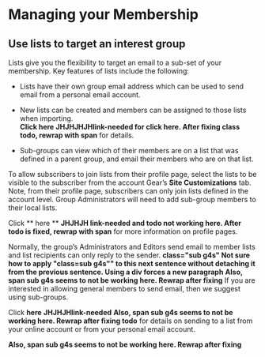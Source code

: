# Managing your Membership

## Use lists to target an interest group
<span id="gv-2members-2memberslist"></span>

Lists give you the flexibility to target an email to a sub-set of your
membership.
Key features of lists include the following:

* Lists have their own group email address which can be used to send
email from a personal email account.

* New lists can be created and members can be assigned to those lists
when importing.  
**Click here**
**JHJHJHJHlink-needed for click here. After fixing class todo, rewrap with span**
for details.

* Sub-groups can view which of their members are on a list that was
defined in a parent group, and email their members who are on that list.

To allow subscribers to join lists from their profile page, select the
lists to be visible to the subscriber from the account Gear’s **Site
Customizations** tab.
Note, from their profile page, subscribers can only join lists defined
in the account level.
Group Administrators will need to add sub-group members to their local
lists.

Click ** here **
**JHJHJH link-needed and todo not working here.
After todo is fixed, rewrap with span**
for more information on profile pages.

Normally, the group’s Administrators and Editors send email to member
lists and list recipients can only reply to the sender.
**class="sub g4s" Not sure how to apply "class=sub g4s"" to this
next sentence without detaching it from the previous sentence. Using a
div forces a new paragraph**
**Also, span sub g4s seems to not be working here. Rewrap after fixing**
If you are interested in allowing general members
to send email, then we suggest using sub-groups.

Click **here**
**JHJHJHlink-needed**
**Also, span sub g4s seems to not be working here. Rewrap after fixing todo**
for details on sending to a list from
your online account or from your personal email account.

**Also, span sub g4s seems to not be working here. Rewrap after fixing**
